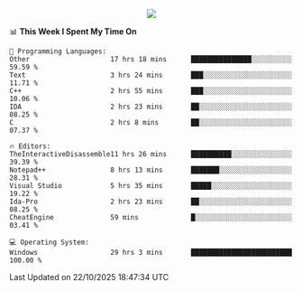 <p align="center">
  <img src="https://readme-typing-svg.herokuapp.com?font=Cascadia+Code&weight=600&size=20&duration=5000&pause=1000&color=FFFFFF&center=true&vCenter=true&width=500&lines=IF+I'M+NOT+WORKING+-+IT+MEANS+I'M+DEAD+💀" />
</p>

<!--START_SECTION:waka-->
📊 **This Week I Spent My Time On** 

```text
💬 Programming Languages: 
Other                    17 hrs 18 mins      ███████████████░░░░░░░░░░   59.59 % 
Text                     3 hrs 24 mins       ███░░░░░░░░░░░░░░░░░░░░░░   11.71 % 
C++                      2 hrs 55 mins       ███░░░░░░░░░░░░░░░░░░░░░░   10.06 % 
IDA                      2 hrs 23 mins       ██░░░░░░░░░░░░░░░░░░░░░░░   08.25 % 
C                        2 hrs 8 mins        ██░░░░░░░░░░░░░░░░░░░░░░░   07.37 % 

🔥 Editors: 
TheInteractiveDisassemble11 hrs 26 mins      ██████████░░░░░░░░░░░░░░░   39.39 % 
Notepad++                8 hrs 13 mins       ███████░░░░░░░░░░░░░░░░░░   28.31 % 
Visual Studio            5 hrs 35 mins       █████░░░░░░░░░░░░░░░░░░░░   19.22 % 
Ida-Pro                  2 hrs 23 mins       ██░░░░░░░░░░░░░░░░░░░░░░░   08.25 % 
CheatEngine              59 mins             █░░░░░░░░░░░░░░░░░░░░░░░░   03.41 % 

💻 Operating System: 
Windows                  29 hrs 3 mins       █████████████████████████   100.00 % 
```


 Last Updated on 22/10/2025 18:47:34 UTC
<!--END_SECTION:waka-->
